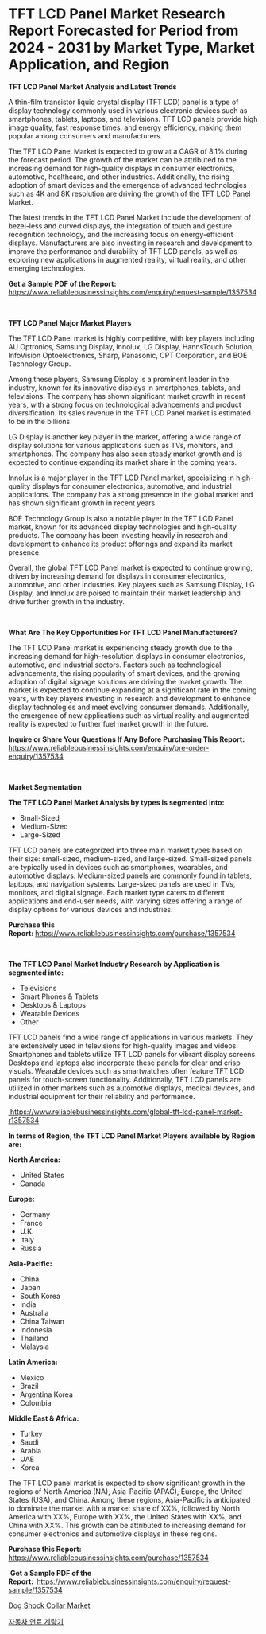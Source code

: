 <p><h1>TFT LCD Panel Market Research Report Forecasted for Period from 2024 -  2031 by Market Type, Market Application, and Region</h1></p><p><strong>TFT LCD Panel Market Analysis and Latest Trends</strong></p>
<p><p>A thin-film transistor liquid crystal display (TFT LCD) panel is a type of display technology commonly used in various electronic devices such as smartphones, tablets, laptops, and televisions. TFT LCD panels provide high image quality, fast response times, and energy efficiency, making them popular among consumers and manufacturers.</p><p>The TFT LCD Panel Market is expected to grow at a CAGR of 8.1% during the forecast period. The growth of the market can be attributed to the increasing demand for high-quality displays in consumer electronics, automotive, healthcare, and other industries. Additionally, the rising adoption of smart devices and the emergence of advanced technologies such as 4K and 8K resolution are driving the growth of the TFT LCD Panel Market.</p><p>The latest trends in the TFT LCD Panel Market include the development of bezel-less and curved displays, the integration of touch and gesture recognition technology, and the increasing focus on energy-efficient displays. Manufacturers are also investing in research and development to improve the performance and durability of TFT LCD panels, as well as exploring new applications in augmented reality, virtual reality, and other emerging technologies.</p></p>
<p><strong>Get a Sample PDF of the Report:&nbsp;</strong> <a href="https://www.reliablebusinessinsights.com/enquiry/request-sample/1357534">https://www.reliablebusinessinsights.com/enquiry/request-sample/1357534</a></p>
<p>&nbsp;</p>
<p><strong>TFT LCD Panel Major Market Players</strong></p>
<p><p>The TFT LCD Panel market is highly competitive, with key players including AU Optronics, Samsung Display, Innolux, LG Display, HannsTouch Solution, InfoVision Optoelectronics, Sharp, Panasonic, CPT Corporation, and BOE Technology Group. </p><p>Among these players, Samsung Display is a prominent leader in the industry, known for its innovative displays in smartphones, tablets, and televisions. The company has shown significant market growth in recent years, with a strong focus on technological advancements and product diversification. Its sales revenue in the TFT LCD Panel market is estimated to be in the billions.</p><p>LG Display is another key player in the market, offering a wide range of display solutions for various applications such as TVs, monitors, and smartphones. The company has also seen steady market growth and is expected to continue expanding its market share in the coming years.</p><p>Innolux is a major player in the TFT LCD Panel market, specializing in high-quality displays for consumer electronics, automotive, and industrial applications. The company has a strong presence in the global market and has shown significant growth in recent years.</p><p>BOE Technology Group is also a notable player in the TFT LCD Panel market, known for its advanced display technologies and high-quality products. The company has been investing heavily in research and development to enhance its product offerings and expand its market presence.</p><p>Overall, the global TFT LCD Panel market is expected to continue growing, driven by increasing demand for displays in consumer electronics, automotive, and other industries. Key players such as Samsung Display, LG Display, and Innolux are poised to maintain their market leadership and drive further growth in the industry.</p></p>
<p>&nbsp;</p>
<p><strong>What Are The Key Opportunities For TFT LCD Panel Manufacturers?</strong></p>
<p><p>The TFT LCD Panel market is experiencing steady growth due to the increasing demand for high-resolution displays in consumer electronics, automotive, and industrial sectors. Factors such as technological advancements, the rising popularity of smart devices, and the growing adoption of digital signage solutions are driving the market growth. The market is expected to continue expanding at a significant rate in the coming years, with key players investing in research and development to enhance display technologies and meet evolving consumer demands. Additionally, the emergence of new applications such as virtual reality and augmented reality is expected to further fuel market growth in the future.</p></p>
<p><strong>Inquire or Share Your Questions If Any Before Purchasing This Report:</strong> <a href="https://www.reliablebusinessinsights.com/enquiry/pre-order-enquiry/1357534">https://www.reliablebusinessinsights.com/enquiry/pre-order-enquiry/1357534</a></p>
<p>&nbsp;</p>
<p><strong>Market Segmentation</strong></p>
<p><strong>The TFT LCD Panel Market Analysis by types is segmented into:</strong></p>
<p><ul><li>Small-Sized</li><li>Medium-Sized</li><li>Large-Sized</li></ul></p>
<p><p>TFT LCD panels are categorized into three main market types based on their size: small-sized, medium-sized, and large-sized. Small-sized panels are typically used in devices such as smartphones, wearables, and automotive displays. Medium-sized panels are commonly found in tablets, laptops, and navigation systems. Large-sized panels are used in TVs, monitors, and digital signage. Each market type caters to different applications and end-user needs, with varying sizes offering a range of display options for various devices and industries.</p></p>
<p><strong>Purchase this Report:&nbsp;</strong><a href="https://www.reliablebusinessinsights.com/purchase/1357534">https://www.reliablebusinessinsights.com/purchase/1357534</a></p>
<p>&nbsp;</p>
<p><strong>The TFT LCD Panel Market Industry Research by Application is segmented into:</strong></p>
<p><ul><li>Televisions</li><li>Smart Phones & Tablets</li><li>Desktops & Laptops</li><li>Wearable Devices</li><li>Other</li></ul></p>
<p><p>TFT LCD panels find a wide range of applications in various markets. They are extensively used in televisions for high-quality images and videos. Smartphones and tablets utilize TFT LCD panels for vibrant display screens. Desktops and laptops also incorporate these panels for clear and crisp visuals. Wearable devices such as smartwatches often feature TFT LCD panels for touch-screen functionality. Additionally, TFT LCD panels are utilized in other markets such as automotive displays, medical devices, and industrial equipment for their reliability and performance.</p></p>
<p><a href="https://www.reliablebusinessinsights.com/global-tft-lcd-panel-market-r1357534">&nbsp;https://www.reliablebusinessinsights.com/global-tft-lcd-panel-market-r1357534</a></p>
<p><strong>In terms of Region, the TFT LCD Panel Market Players available by Region are:</strong></p>
<p>
    <p> <strong> North America: </strong>
        <ul>
            <li>United States</li>
            <li>Canada</li>
        </ul>
        </p> 
    <p> <strong> Europe: </strong>
        <ul>
            <li>Germany</li>
            <li>France</li>
            <li>U.K.</li>
            <li>Italy</li>
            <li>Russia</li>
        </ul>
        </p> 
    <p> <strong> Asia-Pacific: </strong>
        <ul>
            <li>China</li>
            <li>Japan</li>
            <li>South Korea</li>
            <li>India</li>
            <li>Australia</li>
            <li>China Taiwan</li>
            <li>Indonesia</li>
            <li>Thailand</li>
            <li>Malaysia</li>
        </ul>
        </p> 
    <p> <strong> Latin America: </strong>
        <ul>
            <li>Mexico</li>
            <li>Brazil</li>
            <li>Argentina Korea</li>
            <li>Colombia</li>
        </ul>
        </p> 
    <p> <strong> Middle East & Africa: </strong>
        <ul>
            <li>Turkey</li>
            <li>Saudi</li>
            <li>Arabia</li>
            <li>UAE</li>
            <li>Korea</li>
        </ul>
    </p>
    </p>
<p><p>The TFT LCD panel market is expected to show significant growth in the regions of North America (NA), Asia-Pacific (APAC), Europe, the United States (USA), and China. Among these regions, Asia-Pacific is anticipated to dominate the market with a market share of XX%, followed by North America with XX%, Europe with XX%, the United States with XX%, and China with XX%. This growth can be attributed to increasing demand for consumer electronics and automotive displays in these regions.</p></p>
<p><strong>Purchase this Report: </strong><a href="https://www.reliablebusinessinsights.com/purchase/1357534">https://www.reliablebusinessinsights.com/purchase/1357534</a></p>
<p>&nbsp;<strong>Get a Sample PDF of the Report:&nbsp;&nbsp;</strong><a href="https://www.reliablebusinessinsights.com/enquiry/request-sample/1357534">https://www.reliablebusinessinsights.com/enquiry/request-sample/1357534</a></p>
<p><strong></strong></p>
<p><p><a href="https://github.com/maudAbbott7/Market-Research-Report-List-1/blob/main/dog-shock-collar-market.md">Dog Shock Collar Market</a></p><p><a href="https://github.com/lzrvbyqzftro57/Market-Research-Report-List-2/blob/main/2873797154677.md">자동차 연료 계량기</a></p></p>